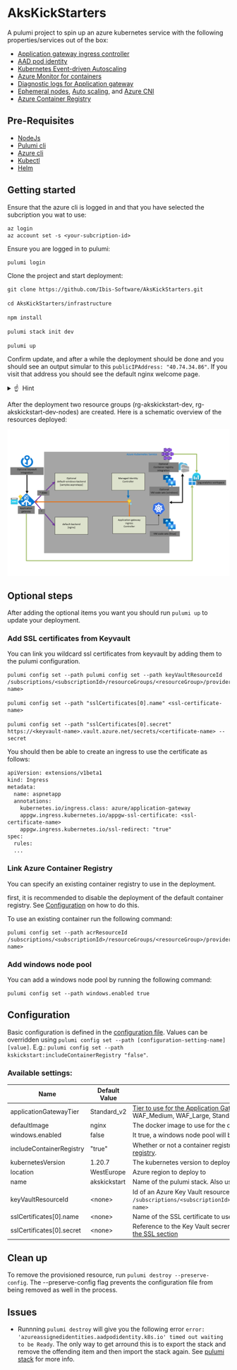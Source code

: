 # AksKickStarters
A pulumi project to spin up an azure kubernetes service with the following properties/services out of the box:
- [Application gateway ingress controller](https://docs.microsoft.com/en-us/azure/application-gateway/ingress-controller-overview)
- [AAD pod identity](https://github.com/Azure/aad-pod-identity)
- [Kubernetes Event-driven Autoscaling](https://keda.sh/)
- [Azure Monitor for containers](https://docs.microsoft.com/en-us/azure/azure-monitor/insights/container-insights-overview)
- [Diagnostic logs for Application gateway](https://docs.microsoft.com/en-us/azure/application-gateway/application-gateway-diagnostics)
- [Ephemeral nodes](https://docs.microsoft.com/en-us/azure/aks/cluster-configuration#ephemeral-os), [Auto scaling](https://docs.microsoft.com/en-us/azure/aks/cluster-autoscaler), and [Azure CNI](https://docs.microsoft.com/en-us/azure/aks/configure-azure-cni)
- [Azure Container Registry](https://azure.microsoft.com/en-us/services/container-registry/)

## Pre-Requisites
- [NodeJs](https://nodejs.org/en/)
- [Pulumi cli](https://www.pulumi.com/docs/get-started/azure/begin/)
- [Azure cli](https://docs.microsoft.com/en-us/cli/azure/install-azure-cli)
- [Kubectl](https://kubernetes.io/docs/tasks/tools/install-kubectl/)
- [Helm](https://helm.sh/docs/intro/install/)

## Getting started
Ensure that the azure cli is logged in and that you have selected the subcription you wat to use:
```
az login
az account set -s <your-subcription-id>
```

Ensure you are logged in to pulumi:

```
pulumi login
```
Clone the project and start deployment:

```
git clone https://github.com/Ibis-Software/AksKickStarters.git

cd AksKickStarters/infrastructure

npm install

pulumi stack init dev

pulumi up 
```
Confirm update, and after a while the deployment should be done and you should see an output simular to this `publicIPAddress: "40.74.34.86"`.
If you visit that address you should see the default nginx welcome page.

<!-- markdownlint-disable MD033 -->
<p>
<details>
  <summary>&#x261d; &#xfe0f; Hint </summary>
<ul>  
  <p>If you are working in a shared Azure subscription you can override the default resource group name to cater for individual resource group names. See section <a href="#Configuration">Configuration</a> in this document.</p>
</ul>
</details>
</p>
<!-- markdownlint-enable MD033 -->

After the deployment two resource groups (rg-akskickstart-dev, rg-akskickstart-dev-nodes) are created. Here is a schematic overview of the resources deployed:

![architecture drawing](./images/akskickstarter.PNG)

## Optional steps 
After adding the optional items you want you should run `pulumi up` to update your deployment. 

### Add SSL certificates from Keyvault
You can link you wildcard ssl certificates from keyvault by adding them to the pulumi configuration.   
```
pulumi config set --path pulumi config set --path keyVaultResourceId /subscriptions/<subscriptionId>/resourceGroups/<resourceGroup>/providers/Microsoft.KeyVault/vaults/<keyvault-name>

pulumi config set --path "sslCertificates[0].name" <ssl-certificate-name>

pulumi config set --path "sslCertificates[0].secret" https://<keyvault-name>.vault.azure.net/secrets/<certificate-name> --secret
```

You should then be able to create an ingress to use the certificate as follows:
```
apiVersion: extensions/v1beta1
kind: Ingress
metadata:
  name: aspnetapp
  annotations:
    kubernetes.io/ingress.class: azure/application-gateway
    appgw.ingress.kubernetes.io/appgw-ssl-certificate: <ssl-certificate-name>
    appgw.ingress.kubernetes.io/ssl-redirect: "true"
spec:
  rules:
  ...
```

### Link Azure Container Registry
You can specify an existing container registry to use in the deployment.

first, it is recommended to disable the deployment of the default container registry. See [Configuration](#Configuration) on how to do this.

 To use an existing container run the following command:
```
pulumi config set --path acrResourceId /subscriptions/<subscriptionId>/resourceGroups/<resourceGroup>/providers/Microsoft.ContainerRegistry/registries/<registry-name>
```

### Add windows node pool
You can add a windows node pool by running the following command:

```
pulumi config set --path windows.enabled true
```

## Configuration

Basic configuration is defined in the [configuration file](infrastructure/Pulumi.dev.yaml). Values can be overridden using `pulumi config set --path [configuration-setting-name] [value]`. E.g.: `pulumi config set --path kskickstart:includeContainerRegistry "false"`.

### Available settings:
| Name  |Default Value   |Description   |
|---|---|---|
|applicationGatewayTier   |Standard_v2   |[Tier to use for the Application Gateway](https://azure.microsoft.com/en-us/pricing/details/application-gateway/). Accepted values: Standard_Small, Standard_Medium, Standard_Large, WAF_Medium, WAF_Large, Standard_v2, WAF_v2   |
|defaultImage   |nginx   |The docker image to use for the demo pod   |
|windows.enabled   |false   |It true, a windows node pool will be provisioned as well   |
|includeContainerRegistry   |"true"   |Whether or not a container registry should be provisioned during the deployment. Set this to false to [attach an existing registry](#Link-Azure-Container-Registry).   |
|kubernetesVersion   | 1.20.7   |The kubernetes version to deploy   |
|location   | WestEurope   |Azure region to deploy to |
|name   | akskickstart   |Name of the pulumi stack. Also used in the name of the Azure resource group |
|keyVaultResourceId   |\<none>     |Id of an Azure Key Vault resource. E.g.: `/subscriptions/<subscriptionId>/resourceGroups/<resourceGroup>/providers/Microsoft.KeyVault/vaults/<keyvault-name>`|
|sslCertificates[0].name   |\<none>     |Name of the SSL certificate to use. See [the SSL section](#Add-SSL-certificates-from-Keyvault)|
|sslCertificates[0].secret   |\<none>     |Reference to the Key Vault secrert, E.g.: `https://<keyvault-name>.vault.azure.net/secrets/<certificate-name>`. See [the SSL section](#Add-SSL-certificates-from-Keyvault)|

## Clean up

To remove the provisioned resource, run `pulumi destroy --preserve-config`. The --preserve-config flag prevents the configuration file from being removed as well in the process.

## Issues

- Runnning `pulumi destroy` will give you the following error  `error: 'azureassignedidentities.aadpodidentity.k8s.io' timed out waiting to be Ready`. The only way to get arround this is to export the stack and remove the offending item and then import the stack again. See [pulumi stack](https://www.pulumi.com/docs/reference/cli/pulumi_stack/) for more info.





